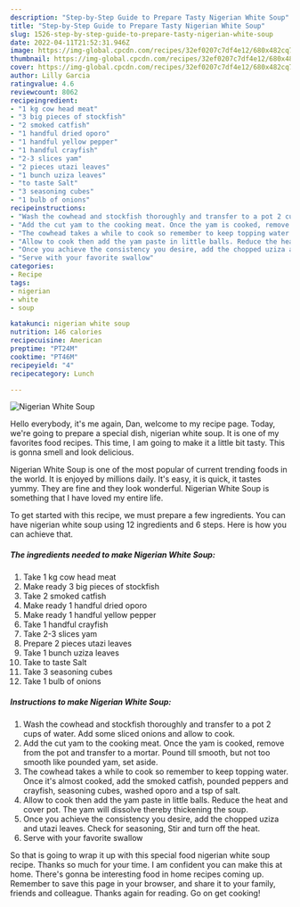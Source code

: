 ```yaml
---
description: "Step-by-Step Guide to Prepare Tasty Nigerian White Soup"
title: "Step-by-Step Guide to Prepare Tasty Nigerian White Soup"
slug: 1526-step-by-step-guide-to-prepare-tasty-nigerian-white-soup
date: 2022-04-11T21:52:31.946Z
image: https://img-global.cpcdn.com/recipes/32ef0207c7df4e12/680x482cq70/nigerian-white-soup-recipe-main-photo.jpg
thumbnail: https://img-global.cpcdn.com/recipes/32ef0207c7df4e12/680x482cq70/nigerian-white-soup-recipe-main-photo.jpg
cover: https://img-global.cpcdn.com/recipes/32ef0207c7df4e12/680x482cq70/nigerian-white-soup-recipe-main-photo.jpg
author: Lilly Garcia
ratingvalue: 4.6
reviewcount: 8062
recipeingredient:
- "1 kg cow head meat"
- "3 big pieces of stockfish"
- "2 smoked catfish"
- "1 handful dried oporo"
- "1 handful yellow pepper"
- "1 handful crayfish"
- "2-3 slices yam"
- "2 pieces utazi leaves"
- "1 bunch uziza leaves"
- "to taste Salt"
- "3 seasoning cubes"
- "1 bulb of onions"
recipeinstructions:
- "Wash the cowhead and stockfish thoroughly and transfer to a pot 2 cups of water. Add some sliced onions and allow to cook."
- "Add the cut yam to the cooking meat. Once the yam is cooked, remove from the pot and transfer to a mortar. Pound till smooth, but not too smooth like pounded yam, set aside."
- "The cowhead takes a while to cook so remember to keep topping water. Once it&#39;s almost cooked, add the smoked catfish, pounded peppers and crayfish, seasoning cubes, washed oporo and a tsp of salt."
- "Allow to cook then add the yam paste in little balls. Reduce the heat and cover pot. The yam will dissolve thereby thickening the soup."
- "Once you achieve the consistency you desire, add the chopped uziza and utazi leaves. Check for seasoning, Stir and turn off the heat."
- "Serve with your favorite swallow"
categories:
- Recipe
tags:
- nigerian
- white
- soup

katakunci: nigerian white soup 
nutrition: 146 calories
recipecuisine: American
preptime: "PT24M"
cooktime: "PT46M"
recipeyield: "4"
recipecategory: Lunch

---
```



![Nigerian White Soup](https://img-global.cpcdn.com/recipes/32ef0207c7df4e12/680x482cq70/nigerian-white-soup-recipe-main-photo.jpg)

Hello everybody, it's me again, Dan, welcome to my recipe page. Today, we're going to prepare a special dish, nigerian white soup. It is one of my favorites food recipes. This time, I am going to make it a little bit tasty. This is gonna smell and look delicious.

Nigerian White Soup is one of the most popular of current trending foods in the world. It is enjoyed by millions daily. It's easy, it is quick, it tastes yummy. They are fine and they look wonderful. Nigerian White Soup is something that I have loved my entire life.




To get started with this recipe, we must prepare a few ingredients. You can have nigerian white soup using 12 ingredients and 6 steps. Here is how you can achieve that.

<!--inarticleads1-->

##### The ingredients needed to make Nigerian White Soup:

1. Take 1 kg cow head meat
1. Make ready 3 big pieces of stockfish
1. Take 2 smoked catfish
1. Make ready 1 handful dried oporo
1. Make ready 1 handful yellow pepper
1. Take 1 handful crayfish
1. Take 2-3 slices yam
1. Prepare 2 pieces utazi leaves
1. Take 1 bunch uziza leaves
1. Take to taste Salt
1. Take 3 seasoning cubes
1. Take 1 bulb of onions




<!--inarticleads2-->

##### Instructions to make Nigerian White Soup:

1. Wash the cowhead and stockfish thoroughly and transfer to a pot 2 cups of water. Add some sliced onions and allow to cook.
1. Add the cut yam to the cooking meat. Once the yam is cooked, remove from the pot and transfer to a mortar. Pound till smooth, but not too smooth like pounded yam, set aside.
1. The cowhead takes a while to cook so remember to keep topping water. Once it&#39;s almost cooked, add the smoked catfish, pounded peppers and crayfish, seasoning cubes, washed oporo and a tsp of salt.
1. Allow to cook then add the yam paste in little balls. Reduce the heat and cover pot. The yam will dissolve thereby thickening the soup.
1. Once you achieve the consistency you desire, add the chopped uziza and utazi leaves. Check for seasoning, Stir and turn off the heat.
1. Serve with your favorite swallow




So that is going to wrap it up with this special food nigerian white soup recipe. Thanks so much for your time. I am confident you can make this at home. There's gonna be interesting food in home recipes coming up. Remember to save this page in your browser, and share it to your family, friends and colleague. Thanks again for reading. Go on get cooking!
